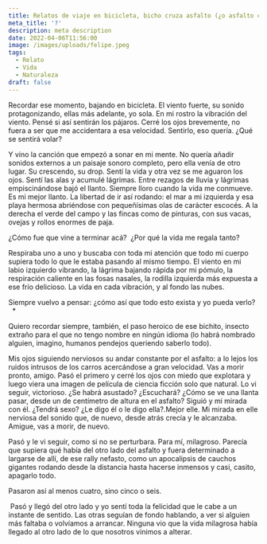 ```yaml
---
title: Relatos de viaje en bicicleta, bicho cruza asfalto (¿o asfalto cruza bosque?)
meta_title: '?'
description: meta description
date: 2022-04-06T11:56:00
image: /images/uploads/felipe.jpeg
tags:
  - Relato
  - Vida
  - Naturaleza
draft: false
---
```

Recordar ese momento, bajando en bicicleta. El viento fuerte, su sonido protagonizando, ellas más adelante, yo sola. En mi rostro la vibración del viento. Pensé si así sentirán los pájaros. Cerré los ojos brevemente, no fuera a ser que me accidentara a esa velocidad. Sentirlo, eso quería. ¿Qué se sentirá volar?

Y vino la canción que empezó a sonar en mi mente. No quería añadir sonidos externos a un paisaje sonoro completo, pero ella venía de otro lugar. Su crescendo, su drop. Sentí la vida y otra vez se me aguaron los ojos. Sentí las alas y acumulé lágrimas. Entre rezagos de lluvia y lágrimas empiscinándose bajó el llanto. Siempre lloro cuando la vida me conmueve. Es mi mejor llanto. La libertad de ir así rodando: el mar a mi izquierda y esa playa hermosa abriéndose con pequeñísimas olas de carácter escocés. A la derecha el verde del campo y las fincas como de pinturas, con sus vacas, ovejas y rollos enormes de paja. 

¿Cómo fue que vine a terminar acá? 
¿Por qué la vida me regala tanto? 

Respiraba uno a uno y buscaba con toda mi atención que todo mi cuerpo supiera todo lo que le estaba pasando al mismo tiempo. El viento en mi labio izquierdo vibrando, la lágrima bajando rápida por mi pómulo, la respiración caliente en las fosas nasales, la rodilla izquierda más expuesta a ese frío delicioso. La vida en cada vibración, y al fondo las nubes. 

Siempre vuelvo a pensar: ¿cómo así que todo esto exista y yo pueda verlo? 
 
\*

Quiero recordar siempre, también, el paso heroico de ese bichito, insecto extraño para el que no tengo nombre en ningún idioma (lo habrá nombrado alguien, imagino, humanos pendejos queriendo saberlo todo). 

Mis ojos siguiendo nerviosos su andar constante por el asfalto: a lo lejos los ruidos intrusos de los carros acercándose a gran velocidad. Vas a morir pronto, amigo. Pasó el primero y cerré los ojos con miedo que explotara y luego viera una imagen de película de ciencia ficción solo que natural. Lo vi seguir, victorioso. ¿Se habrá asustado? ¿Escuchará? ¿Cómo se ve una llanta pasar, desde un de centímetro de altura en el asfalto? Siguió y mi mirada con él. ¿Tendrá sexo? ¿Le digo él o le digo ella?.Mejor elle. Mi mirada en elle nerviosa del sonido que, de nuevo, desde atrás crecía y le alcanzaba. Amigue, vas a morir, de nuevo. 

Pasó y le vi seguir, como si no se perturbara. Para mí, milagroso. Parecía que supiera qué había del otro lado del asfalto y fuera determinado a largarse de allí, de ese rally nefasto, como un apocalipsis de cauchos gigantes rodando desde la distancia hasta hacerse inmensos y casi, casito, apagarlo todo.  

Pasaron así al menos cuatro, sino cinco o seis. 

 Pasó y llegó del otro lado y yo sentí toda la felicidad que le cabe a un instante de sentido. Las otras seguían de fondo hablando, a ver si alguien más faltaba o volvíamos a arrancar. Ninguna vio que la vida milagrosa había llegado al otro lado de lo que nosotros vinimos a alterar.
